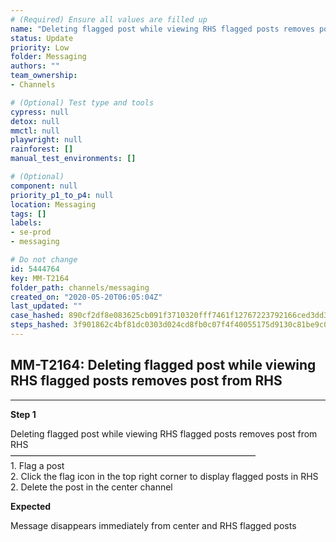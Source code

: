 ```yaml
---
# (Required) Ensure all values are filled up
name: "Deleting flagged post while viewing RHS flagged posts removes post from RHS"
status: Update
priority: Low
folder: Messaging
authors: ""
team_ownership: 
- Channels

# (Optional) Test type and tools
cypress: null
detox: null
mmctl: null
playwright: null
rainforest: []
manual_test_environments: []

# (Optional)
component: null
priority_p1_to_p4: null
location: Messaging
tags: []
labels: 
- se-prod
- messaging

# Do not change
id: 5444764
key: MM-T2164
folder_path: channels/messaging
created_on: "2020-05-20T06:05:04Z"
last_updated: ""
case_hashed: 890cf2df8e083625cb091f3710320fff7461f12767223792166ced3dd3fe4dcdb84c5742ca7f050a57c2829d022982b4
steps_hashed: 3f901862c4bf81dc0303d024cd8fb0c07f4f40055175d9130c81be9c0bbf96a0cc8e033f3689d642a375ca2f803ae0d1
---
```


## MM-T2164: Deleting flagged post while viewing RHS flagged posts removes post from RHS

---

**Step 1**

Deleting flagged post while viewing RHS flagged posts removes post from RHS\
————————————————————————————\
1\. Flag a post\
2\. Click the flag icon in the top right corner to display flagged posts in RHS\
2\. Delete the post in the center channel

**Expected**

Message disappears immediately from center and RHS flagged posts
